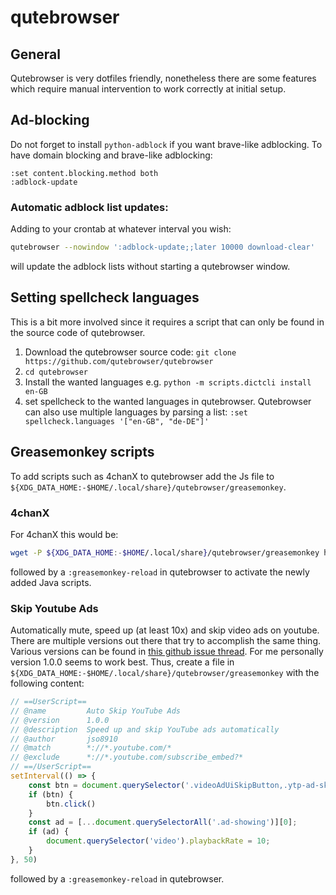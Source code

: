 # qutebrowser

## General

Qutebrowser is very dotfiles friendly, nonetheless there are some features which require manual intervention to work correctly at initial setup.

## Ad-blocking

Do not forget to install `python-adblock` if you want brave-like adblocking. To have domain blocking and brave-like adblocking:
```
:set content.blocking.method both
:adblock-update
```

### Automatic adblock list updates:

Adding to your crontab at whatever interval you wish:
```sh
qutebrowser --nowindow ':adblock-update;;later 10000 download-clear'
```
will update the adblock lists without starting a qutebrowser window.

## Setting spellcheck languages
This is a bit more involved since it requires a script that can only be found in the source code of qutebrowser.
1. Download the qutebrowser source code: `git clone https://github.com/qutebrowser/qutebrowser`
2. `cd qutebrowser`
3. Install the wanted languages e.g. `python -m scripts.dictcli install en-GB`
4. set spellcheck to the wanted languages in qutebrowser.
   Qutebrowser can also use multiple languages by parsing a list:
   `:set spellcheck.languages '["en-GB", "de-DE"]'`

## Greasemonkey scripts

To add scripts such as 4chanX to qutebrowser add the Js file to `${XDG_DATA_HOME:-$HOME/.local/share}/qutebrowser/greasemonkey`.

### 4chanX

For 4chanX this would be:

```sh
wget -P ${XDG_DATA_HOME:-$HOME/.local/share}/qutebrowser/greasemonkey https://www.4chan-x.net/builds/4chan-X.user.js
```
followed by a `:greasemonkey-reload` in qutebrowser to activate the newly added Java scripts.

### Skip Youtube Ads

Automatically mute, speed up (at least 10x) and skip video ads on youtube.
There are multiple versions out there that try to accomplish the same thing.
Various versions can be found in [this github issue thread](https://github.com/qutebrowser/qutebrowser/issues/6480#issuecomment-876759237).
For me personally version 1.0.0 seems to work best.
Thus, create a file in `${XDG_DATA_HOME:-$HOME/.local/share}/qutebrowser/greasemonkey` with the following content:

```js
// ==UserScript==
// @name         Auto Skip YouTube Ads
// @version      1.0.0
// @description  Speed up and skip YouTube ads automatically
// @author       jso8910
// @match        *://*.youtube.com/*
// @exclude      *://*.youtube.com/subscribe_embed?*
// ==/UserScript==
setInterval(() => {
    const btn = document.querySelector('.videoAdUiSkipButton,.ytp-ad-skip-button')
    if (btn) {
        btn.click()
    }
    const ad = [...document.querySelectorAll('.ad-showing')][0];
    if (ad) {
        document.querySelector('video').playbackRate = 10;
    }
}, 50)
```
followed by a `:greasemonkey-reload` in qutebrowser.
